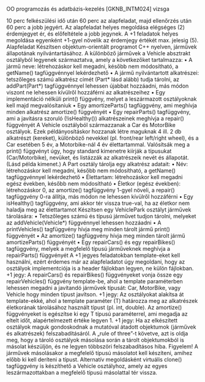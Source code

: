 OO programozás és adatbázis-kezelés [GKNB_INTM024] vizsga

10 perc felkészülési idő után 60 perc az alapfeladat, majd ellenőrzés után 60 perc a jobb jegyért.
Az alapfeladat helyes megoldása elégséges (2) érdemjegyet ér, és előfeltétele a jobb jegynek. A +1 feladatok helyes megoldása egyenként +1-gyel növelik az érdemjegy értékét max. jelesig (5).
Alapfeladat
Készítsen objektum-orientált programot C++ nyelven, járművek állapotának nyilvántartásához.
A különböző járművek a Vehicle absztrakt osztályból legyenek származtatva, amely a következőket tartalmazza:
•	A jármű neve: létrehozáskor kell megadni, később nem módosítható, a getName() tagfüggvénnyel lekérdezhető
•	A jármű nyilvántartott alkatrészei: tetszőleges számú alkatrész címét (Part* lásd alább) tudja tárolni, az addPart(Part*) tagfüggvénnyel lehessen újabbat hozzáadni, más módon viszont ne lehessen kívülről hozzáférni az alkatrészeihez
•	Egy implementáció nélküli print() függvény, melyet a leszármazott osztályoknak kell majd megvalósítaniuk
•	Egy amortizeParts() tagfüggvény, ami meghívja minden alkatrész amortize() függvényét
•	Egy repairParts() tagfüggvény, ami a javításra szoruló (!isHealthy()) alkatrészeinek meghívja a repair() függvényét
A Vehicle osztályból származzanak a Car és MotorBike osztályok. Ezek példányosításkor hozzanak létre maguknak 4 ill. 2 db alkatrészt (kereket), különböző nevekkel (pl. front/rear left/right wheel), és a Car esetében 5 év, a Motorbike-nál 4 év élettartammal. Valósítsák meg a print() függvényt úgy, hogy standard kimenetre kiírják a típusukat (Car/Motorbike), nevüket, és listázzák az alkatrészeik nevét és állapotát. (Lásd példa kimenet.)
A Part osztály tárolja egy alkatrész adatait:
•	Név: létrehozáskor kell megadni, később nem módosítható, a getName() tagfüggvénnyel lekérdezhető
•	Élettartam: létrehozáskor kell megadni egész években, később nem módosítható
•	Életkor (egész években): létrehozáskor 0, az amortize() tagfüggvény 1-gyel növeli, a repair() tagfüggvény 0-ra állítja, más módon ne lehessen kívülről hozzáférni
•	Egy isHealthy() tagfüggvény, ami akkor tér vissza true-val, ha az életkor nem haladja meg az élettartamot
Készítsen egy VehiclePark osztályt járművek tárolására:
•	Tetszőleges számú és típusú járművet tudjon tárolni, melyeket az addVehicle(Vehicle*) függvénnyel lehessen hozzáadni
•	A printVehicles() tagfüggvény hívja meg minden tárolt jármű print() függvényét
•	Az amortize() tagfüggvény hívja meg minden tárolt jármű amortizeParts() függvényét
•	Egy repairCars() és egy repairBikes() tagfüggvény, melyek a megfelelő típusú járműveknek meghívja a repairParts() függvényét
A +1 jegyes feladatokban template-eket kell használni, ezért érdemes már az alapfeladatot úgy megoldani, hogy az osztályok implementciója is a header fájlokban legyen, ne külön fájlokban. 
+1 jegy: A repairCars() és repairBikes() függvényeket vonja össze egy repairVehicles() függvény template-be, ahol a template paraméterben lehessen megadni a javítandó járművek típusát: Car, MotorBike, vagy Vehicle hogy minden típust javítson.
+1 jegy: Az osztályokat alakítsa át template-ekké, ahol a template paraméter (T) határozza meg az alkatrészek életkorának tárolásához használt típust (pl. int, double). Az amortize() függvényeket is egészítse ki egy T típusú paraméterrel, ami megadja az eltelt időt, alapértelmezett értéke legyen 1.
+1 jegy: Ha az elkészített osztályok maguk gondoskodnak a mutatóval átadott objektumok (járművek és alkatrészek) felszabadításáról. A „rule of three”-t követve, azt is oldja meg, hogy a tároló osztályok másolása során a tárolt objektumokból is másolat készüljön, és ne legyen többszöri felszabadításos hiba.
Figyelem! A járművek másolásakor a megfelelő típusú másolatot kell készíteni, amihez előbb ki kell deríteni a típust. Alternatív megoldásként virtuális clone() tagfüggvény is készíthető a Vehicle osztályhoz, amely az egyes leszármazottakban a megfelelő típusú másolattal tér vissza.


